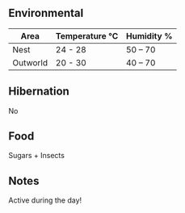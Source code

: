 ## Environmental

| Area      | Temperature °C | Humidity % |
| ----------| ------- | --- |
| Nest  | 24 - 28 | 50 – 70 |
| Outworld  | 20 - 30 | 40 – 70 |

## Hibernation

No

## Food

Sugars + Insects


## Notes

Active during the day!
